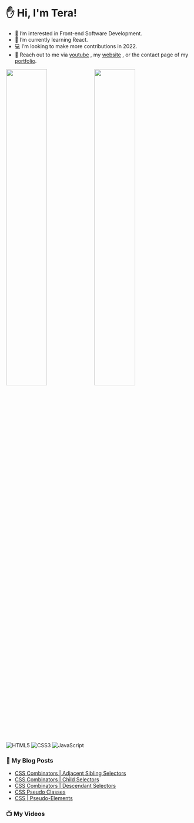 # :hand: Hi, I'm Tera!

- 👀 I’m interested in Front-end Software Development.
- 🧠 I’m currently learning React.
- :computer: I’m looking to make more contributions in 2022.
- :email: Reach out to me via <a href="https://www.youtube.com/channel/UC6u-qjq4vbT-09ZhmKwKqfg">youtube</a> , my <a href="https://technicallyjusttalking.com/"> website</a> , or the contact page of my <a href="https://terabanks.github.io/">portfolio</a>.

<img align="left" width="47%" src="https://github-readme-stats.vercel.app/api?username=terabanks&show_icons=true&theme=radical">

<img align="left" width="47%" src="https://github-readme-stats.vercel.app/api/top-langs/?username=terabanks&layout=compact">

![HTML5](https://img.shields.io/badge/html5-%23E34F26.svg?style=for-the-badge&logo=html5&logoColor=white)
![CSS3](https://img.shields.io/badge/css3-%231572B6.svg?style=for-the-badge&logo=css3&logoColor=white)
![JavaScript](https://img.shields.io/badge/javascript-%23323330.svg?style=for-the-badge&logo=javascript&logoColor=%23F7DF1E)

### :page_with_curl: My Blog Posts
<!-- BLOG-POST-LIST:START -->
- [CSS Combinators | Adjacent Sibling Selectors](https://technicallyjusttalking.com/css-combinators-adjacent-sibling-selectors/)
- [CSS Combinators | Child Selectors](https://technicallyjusttalking.com/css-combinators-child-selectors/)
- [CSS Combinators | Descendant Selectors](https://technicallyjusttalking.com/css-combinators-descendant-selectors/)
- [CSS Pseudo Classes](https://technicallyjusttalking.com/css-pseudo-classes/)
- [CSS | Pseudo-Elements](https://technicallyjusttalking.com/css-pseudo-elements/)
<!-- BLOG-POST-LIST:END -->

### :tv: My Videos
<!-- YOUTUBE-VIDEO-LIST:START -->
<!-- YOUTUBE-VIDEO-LIST:END -->
